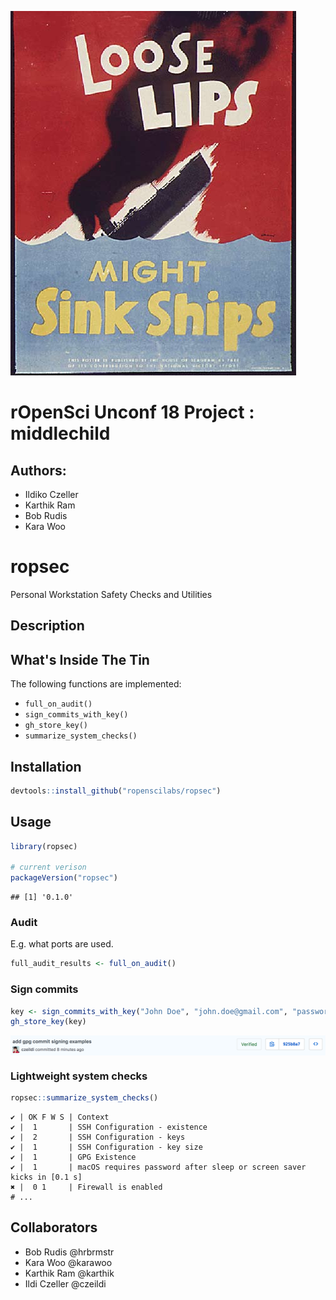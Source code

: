 ![](./man/figures/Loose_lips_might_sink_ships.jpg)

# rOpenSci Unconf 18 Project : middlechild

## Authors:

- Ildiko Czeller
- Karthik Ram
- Bob Rudis
- Kara Woo

ropsec
======

Personal Workstation Safety Checks and Utilities

Description
-----------

What's Inside The Tin
---------------------

The following functions are implemented:

-   `full_on_audit()`
-   `sign_commits_with_key()`
-   `gh_store_key()`
-   `summarize_system_checks()`

Installation
------------

``` r
devtools::install_github("ropenscilabs/ropsec")
```

Usage
-----

``` r
library(ropsec)

# current verison
packageVersion("ropsec")
```

    ## [1] '0.1.0'

### Audit

E.g. what ports are used.

``` r
full_audit_results <- full_on_audit()
```

### Sign commits

``` r
key <- sign_commits_with_key("John Doe", "john.doe@gmail.com", "password")
gh_store_key(key)
```

<img src="man/figures/signed_commit.png" align="center"/>

### Lightweight system checks

``` r
ropsec::summarize_system_checks()
```

    ✔ | OK F W S | Context
    ✔ |  1       | SSH Configuration - existence
    ✔ |  2       | SSH Configuration - keys
    ✔ |  1       | SSH Configuration - key size
    ✔ |  1       | GPG Existence
    ✔ |  1       | macOS requires password after sleep or screen saver kicks in [0.1 s]
    ✖ |  0 1     | Firewall is enabled
    # ...

Collaborators
-------------

-   Bob Rudis @hrbrmstr
-   Kara Woo @karawoo
-   Karthik Ram @karthik
-   Ildi Czeller @czeildi
